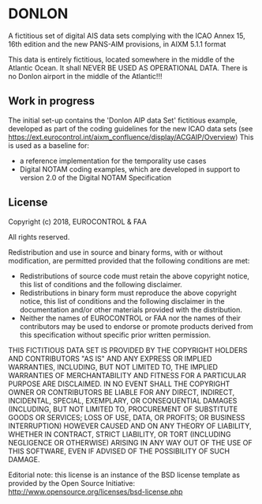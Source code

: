 # DONLON
A fictitious set of digital AIS data sets complying with the ICAO Annex 15, 16th edition and the new PANS-AIM provisions, in AIXM 5.1.1 format

This data is entirely fictitious, located somewhere in the middle of the Atlantic Ocean. It shall NEVER BE USED AS OPERATIONAL DATA. There is no Donlon airport in the middle of the Atlantic!!!

Work in progress
-------------
The initial set-up contains the 'Donlon AIP data Set' fictitious example, developed as part of the coding guidelines for the new ICAO data sets (see https://ext.eurocontrol.int/aixm_confluence/display/ACGAIP/Overview)
This is used as a baseline for:
* a reference implementation for the temporality use cases
* Digital NOTAM coding examples, which are developed in support to version 2.0 of the Digital NOTAM Specification

License
-------
Copyright (c) 2018, EUROCONTROL & FAA

All rights reserved.

Redistribution and use in source and binary forms, with or without modification, are permitted provided that the following conditions are met:
* Redistributions of source code must retain the above copyright notice, this list of conditions and the following disclaimer.
* Redistributions in binary form must reproduce the above copyright notice, this list of conditions and the following disclaimer in the documentation and/or other materials provided with the distribution.
* Neither the names of EUROCONTROL or FAA nor the names of their contributors may be used to endorse or promote products derived from this specification without specific prior written permission.

THIS FICTITIOUS DATA SET IS PROVIDED BY THE COPYRIGHT HOLDERS AND CONTRIBUTORS "AS IS" AND ANY EXPRESS OR IMPLIED WARRANTIES, INCLUDING, BUT NOT LIMITED TO, THE IMPLIED WARRANTIES OF MERCHANTABILITY AND FITNESS FOR A PARTICULAR PURPOSE ARE DISCLAIMED. IN NO EVENT SHALL THE COPYRIGHT OWNER OR CONTRIBUTORS BE LIABLE FOR ANY DIRECT, INDIRECT, INCIDENTAL, SPECIAL, EXEMPLARY, OR CONSEQUENTIAL DAMAGES (INCLUDING, BUT NOT LIMITED TO, PROCUREMENT OF SUBSTITUTE GOODS OR SERVICES; LOSS OF USE, DATA, OR PROFITS; OR BUSINESS INTERRUPTION) HOWEVER CAUSED AND ON ANY THEORY OF LIABILITY, WHETHER IN CONTRACT, STRICT LIABILITY, OR TORT (INCLUDING NEGLIGENCE OR OTHERWISE) ARISING IN ANY WAY OUT OF THE USE OF THIS SOFTWARE, EVEN IF ADVISED OF THE POSSIBILITY OF SUCH DAMAGE.

Editorial note: this license is an instance of the BSD license template as provided by the Open Source Initiative: http://www.opensource.org/licenses/bsd-license.php
